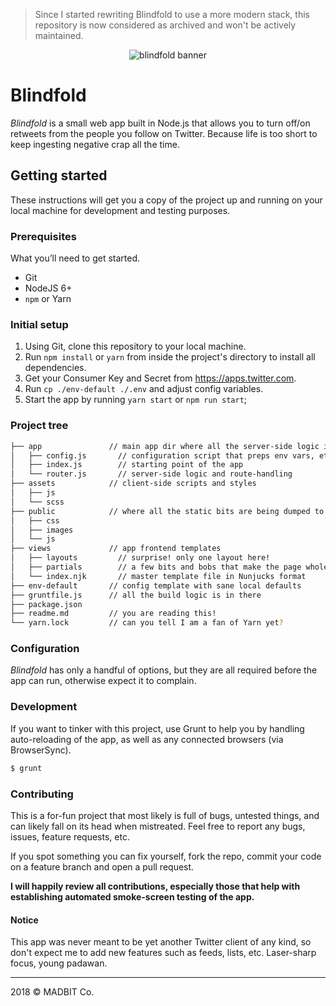 > Since I started rewriting Blindfold to use a more modern stack, this repository is now considered as archived and won't be actively maintained.

<p align="center"><img src="https://github.com/matthewmorek/blindfold/raw/master/public/images/og-image.png" srcset="https://github.com/matthewmorek/blindfold/raw/master/public/images/og-image@2x.png 2x" alt="blindfold banner" /></p>

# Blindfold
_Blindfold_ is a small web app built in Node.js that allows you to turn off/on retweets from the people you follow on Twitter. Because life is too short to keep ingesting negative crap all the time.

## Getting started
These instructions will get you a copy of the project up and running on your local machine for development and testing purposes.

### Prerequisites
What you’ll need to get started.

- Git
- NodeJS 6+
- `npm` or Yarn

### Initial setup

1. Using Git, clone this repository to your local machine.
2. Run `npm install` or `yarn` from inside the project's directory to install all dependencies.
3. Get your Consumer Key and Secret from https://apps.twitter.com.
4. Run `cp ./env-default ./.env` and adjust config variables.
5. Start the app by running `yarn start` or `npm run start`;

### Project tree
```bash
├── app               // main app dir where all the server-side logic is
│   ├── config.js       // configuration script that preps env vars, etc.
│   ├── index.js        // starting point of the app
│   └── router.js       // server-side logic and route-handling
├── assets            // client-side scripts and styles
│   ├── js
│   └── scss
├── public            // where all the static bits are being dumped to
│   ├── css
│   ├── images
│   └── js
├── views             // app frontend templates
│   ├── layouts         // surprise! only one layout here!
│   ├── partials        // a few bits and bobs that make the page whole
│   └── index.njk       // master template file in Nunjucks format
├── env-default       // config template with sane local defaults
├── gruntfile.js      // all the build logic is in there
├── package.json
├── readme.md         // you are reading this!
└── yarn.lock         // can you tell I am a fan of Yarn yet?
```

### Configuration
_Blindfold_ has only a handful of options, but they are all required before the app can run, otherwise expect it to complain.

### Development
If you want to tinker with this project, use Grunt to help you by handling auto-reloading of the app, as well as any connected browsers (via BrowserSync).

```bash
$ grunt
```

### Contributing
This is a for-fun project that most likely is full of bugs, untested things, and can likely fall on its head when mistreated. Feel free to report any bugs, issues, feature requests, etc.

If you spot something you can fix yourself, fork the repo, commit your code on a feature branch and open a pull request.

**I will happily review all contributions, especially those that help with establishing automated smoke-screen testing of the app.**

#### Notice
This app was never meant to be yet another Twitter client of any kind, so don't expect me to add new features such as feeds, lists, etc. Laser-sharp focus, young padawan.

---

2018 © MADBIT Co.
